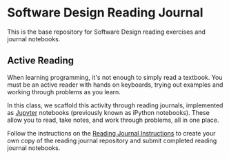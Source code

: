 # Software Design Reading Journal

This is the base repository for Software Design reading exercises and journal notebooks.

## Active Reading

When learning programming, it's not enough to simply read a textbook. You must be an active reader with hands on keyboards, trying out examples and working through problems as you learn.

In this class, we scaffold this activity through reading journals, implemented as [Jupyter](http://jupyter.org/) notebooks (previously known as iPython notebooks). These allow you to read, take notes, and work through problems, all in one place.

Follow the instructions on the [Reading Journal Instructions](https://sd19spring.github.io/reading-journal/) to create your own copy of the reading journal repository and submit completed reading journal notebooks.
